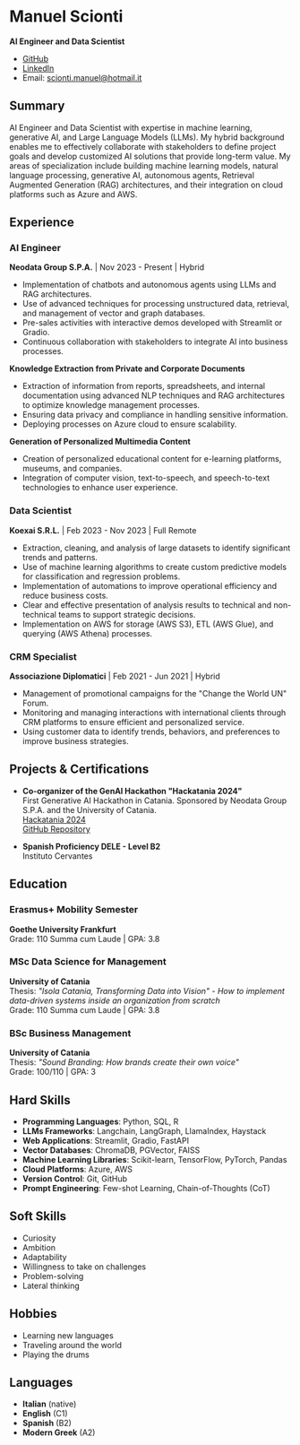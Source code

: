 # Manuel Scionti
**AI Engineer and Data Scientist**

- [GitHub](https://github.com/mnlscn)
- [LinkedIn](https://www.linkedin.com/in/manuelscionti/)
- Email: [scionti.manuel@hotmail.it](mailto:scionti.manuel@hotmail.it)

## Summary
AI Engineer and Data Scientist with expertise in machine learning, generative AI, and Large Language Models (LLMs). My hybrid background enables me to effectively collaborate with stakeholders to define project goals and develop customized AI solutions that provide long-term value. My areas of specialization include building machine learning models, natural language processing, generative AI, autonomous agents, Retrieval Augmented Generation (RAG) architectures, and their integration on cloud platforms such as Azure and AWS.

## Experience

### AI Engineer  
**Neodata Group S.P.A.** | Nov 2023 - Present | Hybrid

- Implementation of chatbots and autonomous agents using LLMs and RAG architectures.
- Use of advanced techniques for processing unstructured data, retrieval, and management of vector and graph databases.
- Pre-sales activities with interactive demos developed with Streamlit or Gradio.
- Continuous collaboration with stakeholders to integrate AI into business processes.

**Knowledge Extraction from Private and Corporate Documents**
- Extraction of information from reports, spreadsheets, and internal documentation using advanced NLP techniques and RAG architectures to optimize knowledge management processes.
- Ensuring data privacy and compliance in handling sensitive information.
- Deploying processes on Azure cloud to ensure scalability.

**Generation of Personalized Multimedia Content**
- Creation of personalized educational content for e-learning platforms, museums, and companies.
- Integration of computer vision, text-to-speech, and speech-to-text technologies to enhance user experience.

### Data Scientist  
**Koexai S.R.L.** | Feb 2023 - Nov 2023 | Full Remote

- Extraction, cleaning, and analysis of large datasets to identify significant trends and patterns.
- Use of machine learning algorithms to create custom predictive models for classification and regression problems.
- Implementation of automations to improve operational efficiency and reduce business costs.
- Clear and effective presentation of analysis results to technical and non-technical teams to support strategic decisions.
- Implementation on AWS for storage (AWS S3), ETL (AWS Glue), and querying (AWS Athena) processes.

### CRM Specialist  
**Associazione Diplomatici** | Feb 2021 - Jun 2021 | Hybrid

- Management of promotional campaigns for the "Change the World UN" Forum.
- Monitoring and managing interactions with international clients through CRM platforms to ensure efficient and personalized service.
- Using customer data to identify trends, behaviors, and preferences to improve business strategies.

## Projects & Certifications
- **Co-organizer of the GenAI Hackathon "Hackatania 2024"**  
  First Generative AI Hackathon in Catania. Sponsored by Neodata Group S.P.A. and the University of Catania.  
  [Hackatania 2024](https://neodata-hackatania.devpost.com/)  
  [GitHub Repository](https://github.com/neodatagroup/hackathon_RAG)

- **Spanish Proficiency DELE - Level B2**  
  Instituto Cervantes

## Education

### Erasmus+ Mobility Semester  
**Goethe University Frankfurt**  
Grade: 110 Summa cum Laude | GPA: 3.8

### MSc Data Science for Management  
**University of Catania**  
Thesis: *"Isola Catania, Transforming Data into Vision" - How to implement data-driven systems inside an organization from scratch*  
Grade: 110 Summa cum Laude | GPA: 3.8

### BSc Business Management  
**University of Catania**  
Thesis: *"Sound Branding: How brands create their own voice"*  
Grade: 100/110 | GPA: 3

## Hard Skills

- **Programming Languages**: Python, SQL, R
- **LLMs Frameworks**: Langchain, LangGraph, LlamaIndex, Haystack
- **Web Applications**: Streamlit, Gradio, FastAPI
- **Vector Databases**: ChromaDB, PGVector, FAISS
- **Machine Learning Libraries**: Scikit-learn, TensorFlow, PyTorch, Pandas
- **Cloud Platforms**: Azure, AWS
- **Version Control**: Git, GitHub
- **Prompt Engineering**: Few-shot Learning, Chain-of-Thoughts (CoT)

## Soft Skills

- Curiosity
- Ambition
- Adaptability
- Willingness to take on challenges
- Problem-solving
- Lateral thinking

## Hobbies

- Learning new languages
- Traveling around the world
- Playing the drums

## Languages

- **Italian** (native)
- **English** (C1)
- **Spanish** (B2)
- **Modern Greek** (A2)
